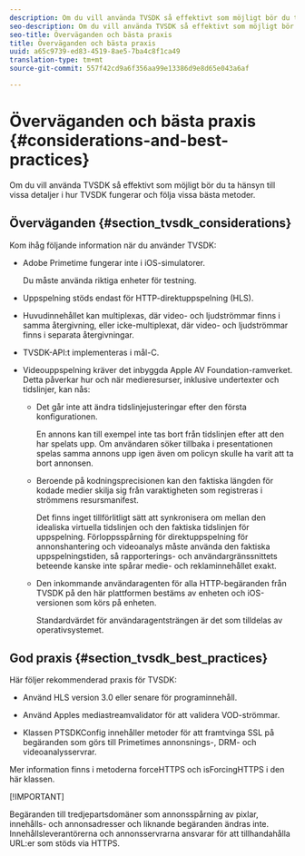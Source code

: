 ```yaml
---
description: Om du vill använda TVSDK så effektivt som möjligt bör du ta hänsyn till vissa detaljer i hur TVSDK fungerar och följa vissa bästa metoder.
seo-description: Om du vill använda TVSDK så effektivt som möjligt bör du ta hänsyn till vissa detaljer i hur TVSDK fungerar och följa vissa bästa metoder.
seo-title: Överväganden och bästa praxis
title: Överväganden och bästa praxis
uuid: a65c9739-ed83-4519-8ae5-7ba4c8f1ca49
translation-type: tm+mt
source-git-commit: 557f42cd9a6f356aa99e13386d9e8d65e043a6af

---
```



# Överväganden och bästa praxis {#considerations-and-best-practices}

Om du vill använda TVSDK så effektivt som möjligt bör du ta hänsyn till vissa detaljer i hur TVSDK fungerar och följa vissa bästa metoder.

## Överväganden {#section_tvsdk_considerations}

Kom ihåg följande information när du använder TVSDK:

* Adobe Primetime fungerar inte i iOS-simulatorer.

   Du måste använda riktiga enheter för testning.

* Uppspelning stöds endast för HTTP-direktuppspelning (HLS).

* Huvudinnehållet kan multiplexas, där video- och ljudströmmar finns i samma återgivning, eller icke-multiplexat, där video- och ljudströmmar finns i separata återgivningar.

* TVSDK-API:t implementeras i mål-C.

* Videouppspelning kräver det inbyggda Apple AV Foundation-ramverket. Detta påverkar hur och när medieresurser, inklusive undertexter och tidslinjer, kan nås:

   * Det går inte att ändra tidslinjejusteringar efter den första konfigurationen.

      En annons kan till exempel inte tas bort från tidslinjen efter att den har spelats upp. Om användaren söker tillbaka i presentationen spelas samma annons upp igen även om policyn skulle ha varit att ta bort annonsen.

   * Beroende på kodningsprecisionen kan den faktiska längden för kodade medier skilja sig från varaktigheten som registreras i strömmens resursmanifest.

      Det finns inget tillförlitligt sätt att synkronisera om mellan den idealiska virtuella tidslinjen och den faktiska tidslinjen för uppspelning. Förloppsspårning för direktuppspelning för annonshantering och videoanalys måste använda den faktiska uppspelningstiden, så rapporterings- och användargränssnittets beteende kanske inte spårar medie- och reklaminnehållet exakt.

   * Den inkommande användaragenten för alla HTTP-begäranden från TVSDK på den här plattformen bestäms av enheten och iOS-versionen som körs på enheten.

      Standardvärdet för användaragentsträngen är det som tilldelas av operativsystemet.

## God praxis {#section_tvsdk_best_practices}

Här följer rekommenderad praxis för TVSDK:

* Använd HLS version 3.0 eller senare för programinnehåll.

* Använd Apples mediastreamvalidator för att validera VOD-strömmar.

* Klassen PTSDKConfig innehåller metoder för att framtvinga SSL på begäranden som görs till Primetimes annonsnings-, DRM- och videoanalysservrar.

Mer information finns i metoderna forceHTTPS och isForcingHTTPS i den här klassen.

[!IMPORTANT]

Begäranden till tredjepartsdomäner som annonsspårning av pixlar, innehålls- och annonsadresser och liknande begäranden ändras inte. Innehållsleverantörerna och annonsservrarna ansvarar för att tillhandahålla URL:er som stöds via HTTPS.